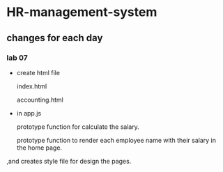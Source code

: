 # HR-management-system

## changes for each day

### lab 07

- create html file
    
  index.html

  accounting.html

- in app.js
  
  prototype function for calculate the salary.

   prototype function to render each employee name with their salary in the home page.

,and creates style file for design the pages.
